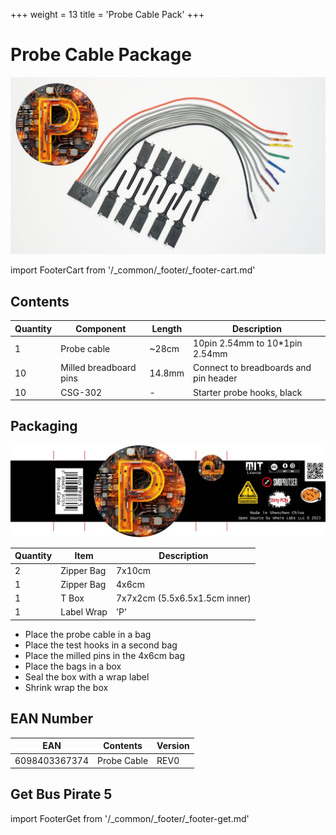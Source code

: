 +++
weight = 13
title = 'Probe Cable Pack'
+++
# Probe Cable Package

![](./img/cable-p.jpg)

import FooterCart from '/_common/_footer/_footer-cart.md' 

<FooterCart/>

## Contents

|Quantity|Component|Length|Description|
|-|-|-|-|
|1|Probe cable|~28cm|10pin 2.54mm to 10*1pin 2.54mm|
|10|Milled breadboard pins|14.8mm|Connect to breadboards and pin header|
|10|CSG-302|-|Starter probe hooks, black|

## Packaging

![](./img/wrap-p.jpg)

|Quantity|Item|Description|
|-|-|-|
|2|Zipper Bag|7x10cm|
|1|Zipper Bag|4x6cm|
|1|T Box|7x7x2cm (5.5x6.5x1.5cm inner)|
|1|Label Wrap|'P'|

- Place the probe cable in a bag
- Place the test hooks in a second bag
- Place the milled pins in the 4x6cm bag
- Place the bags in a box
- Seal the box with a wrap label
- Shrink wrap the box

## EAN Number

|**EAN**|**Contents**|**Version**|
|-|-|-|
|6098403367374|Probe Cable|REV0|

## Get Bus Pirate 5
import FooterGet from '/_common/_footer/_footer-get.md' 

<FooterGet/>